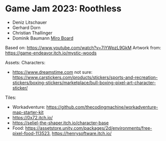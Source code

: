 # Game Jam 2023: Roothless
- Deniz Litschauer
- Gerhard Dorn
- Christian Thallinger
- Dominik Baumann
[Miro Board](https://miro.com/app/board/uXjVPrcy-60=/?share_link_id=560165212361)

Based on: https://www.youtube.com/watch?v=7iYWpzL9GkM
Artwork from: https://game-endeavor.itch.io/mystic-woods

Assets: 
Characters:
- https://www.dreamstime.com
not sure: https://www.carstickers.com/products/stickers/sports-and-recreation-stickers/boxing-stickers/marketplace/bull-boxing-pixel-art-character-sticker/


Tiles:
- Workadventure: https://github.com/thecodingmachine/workadventure-map-starter-kit
- https://0x72.itch.io/
- https://seliel-the-shaper.itch.io/character-base
- Food: https://assetstore.unity.com/packages/2d/environments/free-pixel-food-113523, https://henrysoftware.itch.io/
